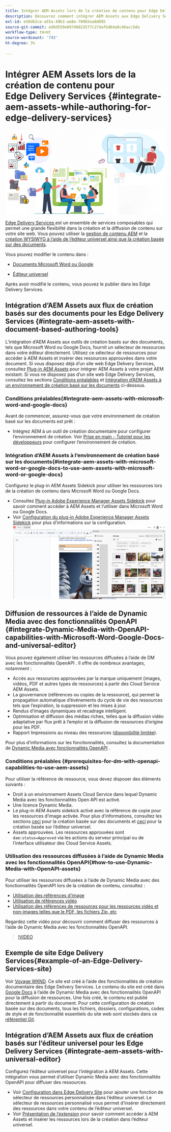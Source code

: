 ```yaml
---
title: Intégrer AEM Assets lors de la création de contenu pour Edge Delivery Services
description: Découvrez comment intégrer AEM Assets aux Edge Delivery Services. Cette intégration vous permet d’intégrer AEM Assets à Microsoft Word et Google Docs, d’intégrer AEM Assets à l’éditeur universel, d’intégrer Dynamic Media aux fonctionnalités OpenAPI à l’éditeur universel et d’intégrer Dynamic Media aux fonctionnalités OpenAPI à Microsoft Word et Google Docs.
exl-id: e58db2ce-a55a-49b3-ae8e-709b5ea8d095
source-git-commit: ed9d559e09746023577c27dafbd64a8c46acc5da
workflow-type: tm+mt
source-wordcount: '743'
ht-degree: 3%

---
```


# Intégrer AEM Assets lors de la création de contenu pour Edge Delivery Services {#integrate-aem-assets-while-authoring-for-edge-delivery-services}

![EDS2](/help/assets/assets/EDS2.png)

[Edge Delivery Services ](https://experienceleague.adobe.com/fr/docs/experience-manager-cloud-service/content/edge-delivery/overview) est un ensemble de services composables qui permet une grande flexibilité dans la création et la diffusion de contenu sur votre site web. Vous pouvez utiliser la [gestion de contenu AEM](/help/sites-cloud/authoring/author-publish.md) et la [création WYSIWYG à l’aide de l’éditeur universel ainsi que la création basée sur des documents](https://experienceleague.adobe.com/en/docs/experience-manager-cloud-service/content/edge-delivery/wysiwyg-authoring/authoring).

Vous pouvez modifier le contenu dans :

* [Documents Microsoft Word ou Google](#integrate-aem-assets-with-document-based-authoring-tools)

* [Éditeur universel](#integrate-aem-assets-with-universal-editor)

Après avoir modifié le contenu, vous pouvez le publier dans les Edge Delivery Services.

## Intégration d’AEM Assets aux flux de création basés sur des documents pour les Edge Delivery Services {#integrate-aem-assets-with-document-based-authoring-tools}

L’intégration d’AEM Assets aux outils de création basés sur des documents, tels que Microsoft Word ou Google Docs, fournit un sélecteur de ressources dans votre éditeur directement. Utilisez ce sélecteur de ressources pour accéder à AEM Assets et insérer des ressources approuvées dans votre document.
Si vous disposez déjà d’un site web Edge Delivery Services, consultez [Plug-in AEM Assets](https://github.com/adobe-rnd/aem-assets-plugin/blob/main/README.md) pour intégrer AEM Assets à votre projet AEM existant. Si vous ne disposez pas d’un site web Edge Delivery Services, consultez les sections [Conditions préalables](#integrate-aem-assets-with-microsoft-word-and-google-docs) et [Intégration d’AEM Assets à un environnement de création basé sur les documents](#integrate-aem-assets-with-microsoft-word-or-google-docs-to-use-aem-assets-with-microsoft-word-or-google-docs) ci-dessous.

### Conditions préalables{#integrate-aem-assets-with-microsoft-word-and-google-docs}

Avant de commencer, assurez-vous que votre environnement de création basé sur les documents est prêt :

* Intégrez AEM à un outil de création documentaire pour configurer l’environnement de création. Voir [Prise en main - Tutoriel pour les développeurs](https://www.aem.live/developer/tutorial) pour configurer l’environnement de création.

### Intégration d’AEM Assets à l’environnement de création basé sur les documents{#integrate-aem-assets-with-microsoft-word-or-google-docs-to-use-aem-assets-with-microsoft-word-or-google-docs}

Configurez le plug-in AEM Assets Sidekick pour utiliser les ressources lors de la création de contenu dans Microsoft Word ou Google Docs.

* Consultez [Plug-in Adobe Experience Manager Assets Sidekick](https://www.aem.live/docs/aem-assets-sidekick-plugin#using-experience-manager-assets-for-website-authors) pour savoir comment accéder à AEM Assets et l’utiliser dans Microsoft Word ou Google Docs.
* Voir [Configuration du plug-in Adobe Experience Manager Assets Sidekick](https://www.aem.live/developer/configuring-aem-assets-sidekick-plugin) pour plus d’informations sur la configuration.
  ![my-assets-sidebar](/help/assets/assets/my-assets-sidebar.png)

## Diffusion de ressources à l’aide de Dynamic Media avec des fonctionnalités OpenAPI {#integrate-Dynamic-Media-with-OpenAPI-capabilities-with-Microsoft-Word-Google-Docs-and-universal-editor}

Vous pouvez également utiliser les ressources diffusées à l’aide de DM avec les fonctionnalités OpenAPI . Il offre de nombreux avantages, notamment :

* Accès aux ressources approuvées par la marque uniquement (images, vidéos, PDF et autres types de ressources) à partir des Cloud Service AEM Assets.
* La gouvernance (références ou copies de la ressource), qui permet la propagation automatique d’événements du cycle de vie des ressources tels que l’expiration, la suppression et les mises à jour.
* Rendus d’images dynamiques et recadrage intelligent.
* Optimisation et diffusion des médias riches, telles que la diffusion vidéo adaptative par flux prêt à l’emploi et la diffusion de ressources d’origine pour les PDF.
* Rapport Impressions au niveau des ressources ([disponibilité limitée](/help/assets/manage-reports-assets-view.md#dynamic-media-delivery-reports)).

Pour plus d’informations sur les fonctionnalités, consultez la documentation de [Dynamic Media avec fonctionnalités OpenAPI](https://experienceleague.adobe.com/en/docs/experience-manager-cloud-service/content/assets/dynamicmedia/dynamic-media-open-apis/dynamic-media-open-apis-overview) .

### Conditions préalables {#prerequisites-for-dm-with-openapi-capabilities-to-use-aem-assets}

Pour utiliser la référence de ressource, vous devez disposer des éléments suivants :

* Droit à un environnement Assets Cloud Service dans lequel Dynamic Media avec les fonctionnalités Open API est activé.
* Une licence Dynamic Media.
* Le plug-in AEM Assets sidekick activé avec la référence de copie pour les ressources d’image activée. Pour plus d’informations, consultez les sections [ceci](https://www.aem.live/developer/configuring-aem-assets-sidekick-plugin#copymode) pour la création basée sur des documents et [ceci](https://developer.adobe.com/uix/docs/extension-manager/extension-developed-by-adobe/configurable-asset-picker/#extension-overview) pour la création basée sur l’éditeur universel.
* Assets approuvées. Les ressources approuvées sont `dam:status=Approved` via les actions du serveur principal ou de l’interface utilisateur des Cloud Service Assets.

### Utilisation des ressources diffusées à l’aide de Dynamic Media avec les fonctionnalités OpenAPI{#how-to-use-Dynamic-Media-with-OpenAPI-assets}

Pour utiliser les ressources diffusées à l’aide de Dynamic Media avec des fonctionnalités OpenAPI lors de la création de contenu, consultez :

* [Utilisation des références d’image](https://www.aem.live/docs/aem-assets-sidekick-plugin#using-image-references-when-authoring-content)
* [Utilisation de références vidéo](https://www.aem.live/docs/aem-assets-sidekick-plugin#using-video-references-when-authoring-content)
* [Utilisation des références de ressources pour les ressources vidéo et non-images telles que le PDF, les fichiers Zip, etc](https://www.aem.live/docs/aem-assets-sidekick-plugin#using-asset-references-for-pdf-zip-etc-when-authoring-content)

Regardez cette vidéo pour découvrir comment diffuser des ressources à l’aide de Dynamic Media avec les fonctionnalités OpenAPI.

>[!VIDEO](https://video.tv.adobe.com/v/3441155)

## Exemple de site Edge Delivery Services{#example-of-an-Edge-Delivery-Services-site}

Voir [Voyage WKND](https://aem-dynamicmedia-demo--dm--hlxsites.aem.live/travel-hospitality/wknd-trvl-home). Ce site est créé à l’aide des fonctionnalités de création documentaire des Edge Delivery Services. Le contenu du site est créé dans [Google Docs](https://drive.google.com/drive/folders/1HCCHRWp4HJIXW_cUv5cRDQ5DzzqiZsXT) à l’aide de Dynamic Media avec des fonctionnalités OpenAPI pour la diffusion de ressources. Une fois créé, le contenu est publié directement à partir du document. Pour cette configuration de création basée sur des documents, tous les fichiers, dossiers, configurations, codes de style et de fonctionnalité essentiels du site web sont stockés dans ce [référentiel Git](https://github.com/hlxsites/franklin-assets-selector/tree/aem-dynamicmedia-demo/blocks).

## Intégration d’AEM Assets aux flux de création basés sur l’éditeur universel pour les Edge Delivery Services {#integrate-aem-assets-with-universal-editor}

Configurez l’éditeur universel pour l’intégration à AEM Assets. Cette intégration vous permet d’utiliser Dynamic Media avec des fonctionnalités OpenAPI pour diffuser des ressources.

* Voir [Configuration dans Edge Delivery Site](https://developer.adobe.com/uix/docs/extension-manager/extension-developed-by-adobe/configurable-asset-picker/#configuration-in-edge-delivery-site) pour ajouter une fonction de sélecteur de ressources personnalisée dans l’éditeur universel. Le sélecteur de ressources personnalisé vous permet d’insérer directement des ressources dans votre contenu de l’éditeur universel.
* Voir [Présentation de l’extension](https://developer.adobe.com/uix/docs/extension-manager/extension-developed-by-adobe/configurable-asset-picker/#extension-overview) pour savoir comment accéder à AEM Assets et insérer les ressources lors de la création dans l’éditeur universel.
